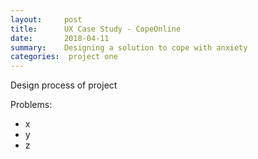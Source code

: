 ```yaml
---
layout:     post
title:      UX Case Study - CopeOnline
date:       2018-04-11
summary:    Designing a solution to cope with anxiety
categories:  project one
---
```


Design process of project 

Problems:
* x
* y
* z





